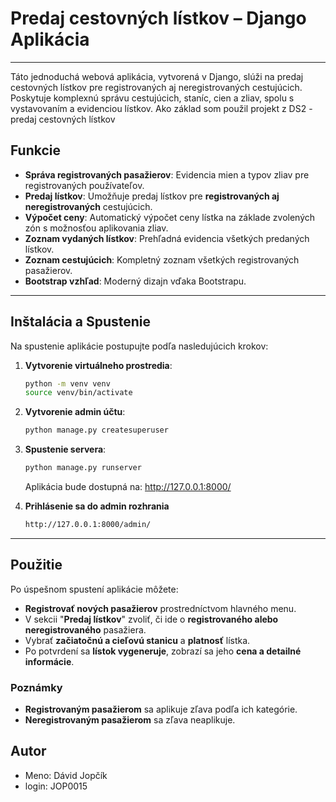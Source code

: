 
# Predaj cestovných lístkov – Django Aplikácia

---

Táto jednoduchá webová aplikácia, vytvorená v Django, slúži na predaj cestovných lístkov pre registrovaných aj neregistrovaných cestujúcich. Poskytuje komplexnú správu cestujúcich, staníc, cien a zliav, spolu s vystavovaním a evidenciou lístkov.
Ako základ som použil projekt z DS2 - predaj cestovných lístkov

## Funkcie

* **Správa registrovaných pasažierov**: Evidencia mien a typov zliav pre registrovaných používateľov.
* **Predaj lístkov**: Umožňuje predaj lístkov pre **registrovaných aj neregistrovaných** cestujúcich.
* **Výpočet ceny**: Automatický výpočet ceny lístka na základe zvolených zón s možnosťou aplikovania zliav.
* **Zoznam vydaných lístkov**: Prehľadná evidencia všetkých predaných lístkov.
* **Zoznam cestujúcich**: Kompletný zoznam všetkých registrovaných pasažierov.
* **Bootstrap vzhľad**: Moderný dizajn vďaka Bootstrapu.

---

## Inštalácia a Spustenie

Na spustenie aplikácie postupujte podľa nasledujúcich krokov:

1.  **Vytvorenie virtuálneho prostredia**:
    ```bash
    python -m venv venv
    source venv/bin/activate
    ```

2.  **Vytvorenie admin účtu**:
    ```bash
    python manage.py createsuperuser
    ```

3.  **Spustenie servera**:
    ```bash
    python manage.py runserver
    ```
    Aplikácia bude dostupná na:
    http://127.0.0.1:8000/

4. **Prihlásenie sa do admin rozhrania**
    ```bash
    http://127.0.0.1:8000/admin/
    ```
---

## Použitie

Po úspešnom spustení aplikácie môžete:

* **Registrovať nových pasažierov** prostredníctvom hlavného menu.
* V sekcii "**Predaj lístkov**" zvoliť, či ide o **registrovaného alebo neregistrovaného** pasažiera.
* Vybrať **začiatočnú a cieľovú stanicu** a **platnosť** lístka.
* Po potvrdení sa **lístok vygeneruje**, zobrazí sa jeho **cena a detailné informácie**.

### Poznámky

* **Registrovaným pasažierom** sa aplikuje zľava podľa ich kategórie.
* **Neregistrovaným pasažierom** sa zľava neaplikuje.

## Autor
* Meno: Dávid Jopčík
* login: JOP0015